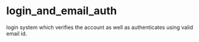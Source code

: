 # login_and_email_auth
login system which verifies the account as well as authenticates using valid email id.
